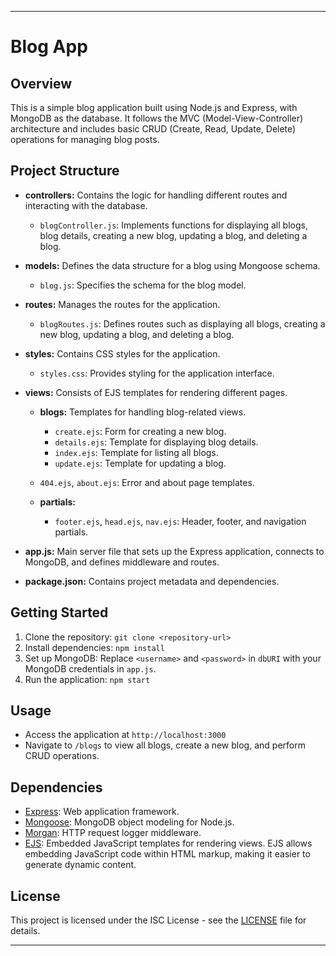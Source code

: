 
---

# Blog App

## Overview

This is a simple blog application built using Node.js and Express, with MongoDB as the database. It follows the MVC (Model-View-Controller) architecture and includes basic CRUD (Create, Read, Update, Delete) operations for managing blog posts.

## Project Structure

- **controllers:** Contains the logic for handling different routes and interacting with the database.
  - `blogController.js`: Implements functions for displaying all blogs, blog details, creating a new blog, updating a blog, and deleting a blog.

- **models:** Defines the data structure for a blog using Mongoose schema.
  - `blog.js`: Specifies the schema for the blog model.

- **routes:** Manages the routes for the application.
  - `blogRoutes.js`: Defines routes such as displaying all blogs, creating a new blog, updating a blog, and deleting a blog.

- **styles:** Contains CSS styles for the application.
  - `styles.css`: Provides styling for the application interface.

- **views:** Consists of EJS templates for rendering different pages.
  - **blogs:** Templates for handling blog-related views.
    - `create.ejs`: Form for creating a new blog.
    - `details.ejs`: Template for displaying blog details.
    - `index.ejs`: Template for listing all blogs.
    - `update.ejs`: Template for updating a blog.

  - `404.ejs`, `about.ejs`: Error and about page templates.
  - **partials:**
    - `footer.ejs`, `head.ejs`, `nav.ejs`: Header, footer, and navigation partials.

- **app.js:** Main server file that sets up the Express application, connects to MongoDB, and defines middleware and routes.

- **package.json:** Contains project metadata and dependencies.

## Getting Started

1. Clone the repository: `git clone <repository-url>`
2. Install dependencies: `npm install`
3. Set up MongoDB: Replace `<username>` and `<password>` in `dbURI` with your MongoDB credentials in `app.js`.
4. Run the application: `npm start`

## Usage

- Access the application at `http://localhost:3000`
- Navigate to `/blogs` to view all blogs, create a new blog, and perform CRUD operations.

## Dependencies

- [Express](https://expressjs.com/): Web application framework.
- [Mongoose](https://mongoosejs.com/): MongoDB object modeling for Node.js.
- [Morgan](https://www.npmjs.com/package/morgan): HTTP request logger middleware.
- [EJS](https://ejs.co/): Embedded JavaScript templates for rendering views. EJS allows embedding JavaScript code within HTML markup, making it easier to generate dynamic content.

## License

This project is licensed under the ISC License - see the [LICENSE](LICENSE) file for details.

---
